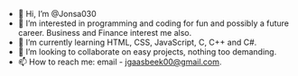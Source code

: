- 👋 Hi, I’m @Jonsa030
- 👀 I’m interested in programming and coding for fun and possibly a future career. Business and Finance interest me also.
- 🌱 I’m currently learning HTML, CSS, JavaScript, C, C++ and C#.
- 💞️ I’m looking to collaborate on easy projects, nothing too demanding.
- 📫 How to reach me: email - jgaasbeek00@gmail.com.

<!---
Jonsa030/Jonsa030 is a ✨ special ✨ repository because its `README.md` (this file) appears on your GitHub profile.
You can click the Preview link to take a look at your changes.
--->
